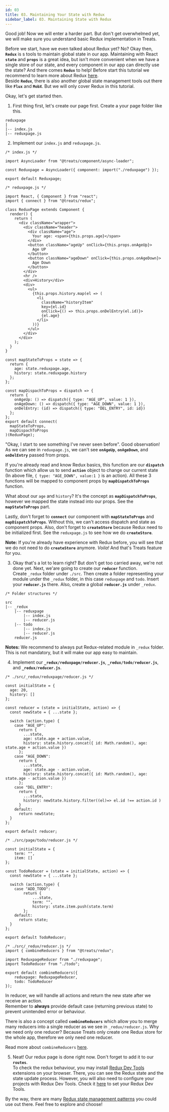```yaml
---
id: 03
title: 03. Maintaining Your State with Redux
sidebar_label: 03. Maintaining State with Redux
---
```


Good job! Now we will enter a harder part. But don't get overwhelmed yet, we will make sure you understand basic Redux implementation in Treats.

Before we start, have we even talked about Redux yet? No? Okay then, __`Redux`__ is s tools to maintain global state in our app. Maintaining with React __`state`__ and __`props`__ is a great idea, but isn't more convenient when we have a single store of our state, and every component in our app can directly use the state? 
And there comes __`Redux`__ to help! Before start this tutorial we recommend to learn more about Redux [here][Redux].  
Beside __`Redux`__, there is also another global state management tools out there like __`Flux`__ and __`MobX`__. But we will only cover Redux in this tutorial.  
  
Okay, let's get started then.  
1. First thing first, let's create our page first. Create a your page folder like this.
```
reduxpage  
|  
|-- index.js
|-- reduxpage.js
```

2. Implement our `index.js` and `reduxpage.js`.
```
/* index.js */

import AsyncLoader from "@treats/component/async-loader";

const Reduxpage = AsyncLoader({ component: import("./reduxpage") });

export default Reduxpage;
```

```
/* reduxpage.js */

import React, { Component } from "react";
import { connect } from "@treats/redux";

class ReduxPage extends Component {
  render() {
    return (
      <div className="wrapper">
        <div className="header">
          <div className="age">
            Your age: <span>{this.props.age}</span>
          </div>
          <button className="ageUp" onClick={this.props.onAgeUp}>
            Age UP
          </button>
          <button className="ageDown" onClick={this.props.onAgeDown}>
            Age Down
          </button>
        </div>
        <hr />
        <div>History</div>
        <div>
          <ul>
            {this.props.history.map(el => (
              <li 
                className="historyItem" 
                key={el.id}
                onClick={() => this.props.onDelEntry(el.id)}>
                {el.age}
              </li>
            ))}
          </ul>
        </div>
      </div>
    );
  }
}

const mapStateToProps = state => {
  return {
    age: state.reduxpage.age,
    history: state.reduxpage.history
  };
};

const mapDispachToProps = dispatch => {
  return {
    onAgeUp: () => dispatch({ type: "AGE_UP", value: 1 }),
    onAgeDown: () => dispatch({ type: "AGE_DOWN", value: 1 }),
    onDelEntry: (id) => dispatch({ type: "DEL_ENTRY", id: id})
  };
};
export default connect(
  mapStateToProps,
  mapDispachToProps
)(ReduxPage);
```

"Okay, I start to see something I've never seen before". Good observation! As we can see in `reduxpage.js`, we can't see __`onAgeUp`__, __`onAgeDown`__, and __`onDelEntry`__ passed from props.  

If you're already read and know Redux basics, this function are our __`dispatch`__ function which allow us to send __`action`__ object to change our current state (In above file, `{ type: "AGE_DOWN", value:1 }` is an action). All these 3 functions will be mapped to component props by __`mapDispatchToProps`__ function.  

What about our `age` and `history`? It's the concept as __`mapDispatchToProps`__, however we mapped the state instead into our props. See the __`mapStateToProps`__ part.  

Lastly, don't forget to __`connect`__ our component with __`mapStateToProps`__ and __`mapDispatchToProps`__. Without this, we can't access dispatch and state as component props. Also, don't forget to __`createStore`__ because Redux need to be initialized first. See the `reduxpage.js` to see how we do __`createStore`__.  

__Note:__ If you're already have experience with Redux before, you will see that we do not need to do __`createStore`__ anymore. _Voila!_ And that's Treats feature for you.

3. Okay that's a lot to learn right? But don't get too carried away, we're not done yet. Next, we'are going to create our __`reducer`__ function.  
Create `_redux` folder under `./src`. Then create a folder representing your module under the `_redux` folder, in this case `reduxpage` and `todo`. Insert your __`reducer.js`__ there. Also, create a global __`reducer.js`__ under `_redux`.
```
/* Folder structures */

src
|-- _redux  
    |-- reduxpage
        |-- index.js
        |-- reducer.js  
    |-- todo
        |-- index.js
        |-- reducer.js
    reducer.js
```
__Notes:__ We recommend to always put Redux-related module in `_redux` folder. This is not mandatory, but it will make our app easy to maintain.

4. Implement our __`_redux/reduxpage/reducer.js`__, __`_redux/todo/reducer.js`__, and __`_redux/reducer.js`__. 
```
/* ./src/_redux/reduxpage/reducer.js */

const initialState = {
  age: 20,
  history: []
};

const reducer = (state = initialState, action) => {
  const newState = { ...state };

  switch (action.type) {
    case "AGE_UP":
      return {
        ...state,
        age: state.age + action.value,
        history: state.history.concat({ id: Math.random(), age: state.age + action.value })
      };
    case "AGE_DOWN":
      return {
        ...state,
        age: state.age - action.value,
        history: state.history.concat({ id: Math.random(), age: state.age - action.value })
      };
    case "DEL_ENTRY":
      return {
        ...state,
        history: newState.history.filter((el)=> el.id !== action.id )
      }
    default:
      return newState;
  }
};

export default reducer;
```


```
/* ./src/page/todo/reducer.js */

const initialState = {
    term: "",
    item: []
};
  
const TodoReducer = (state = initialState, action) => {
  const newState = { ...state };

  switch (action.type) {
    case "ADD_TODO":
        return {
            ...state,
            term: "",
            history: state.item.push(state.term)
        };
    default:
      return state;
  }
};
  
export default TodoReducer;

```

```
/* ./src/_redux/reducer.js */
import { combineReducers } from "@treats/redux";

import ReduxpageReducer from "./reduxpage";
import TodoReducer from "./todo";

export default combineReducers({
    reduxpage: ReduxpageReducer,
    todo: TodoReducer
});
```
In reducer, we will handle all actions and return the new state after we receive an action.  
Remember to __always__ provide default case (returning previous state) to prevent unintended error or behaviour.  
  
There is also a concept called __`combineReducers`__ which allow you to merge many reducers into a single reducer as we see in `_redux/reducer.js`. Why we need only one reducer? Because Treats only create one Redux store for the whole app, therefore we only need one reducer.  
  
Read more about `combineReducers` [here][Combine Reducers]. 

5. Neat! Our redux page is done right now. Don't forget to add it to our __`routes`__.  
To check the redux behaviour, you may install [Redux Dev Tools][ReduxDevTools] extensions on your browser. There, you can see the Redux state and the state update process. However, you will also need to configure your projects with Redux Dev Tools. Check it [here][Redux Dev Tools Config] to set your Redux Dev Tools.
  
By the way, there are many [Redux state management patterns][Redux Management Pattern] you could use out there. Feel free to explore and choose!  

[Redux]: https://redux.js.org/
[ReduxDevTools]: https://chrome.google.com/webstore/detail/redux-devtools/lmhkpmbekcpmknklioeibfkpmmfibljd?hl=en
[Combine Reducers]: https://redux.js.org/recipes/structuringreducers/usingcombinereducers
[Redux Management Pattern]: https://itnext.io/react-state-management-patterns-908325dbb8f3
[Redux Dev Tools Config]: https://codeburst.io/redux-devtools-for-dummies-74566c597d7
